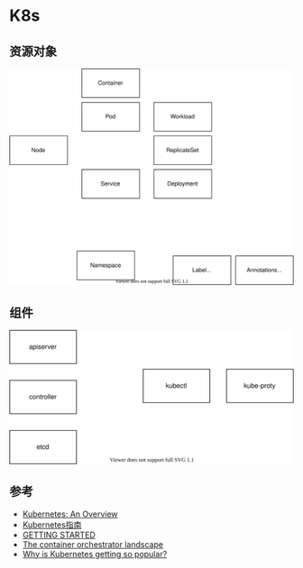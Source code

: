 # K8s

## 资源对象

![](7C8F89EBCBAB4FF1ABD7DF91B526CBE9.drawio.svg)

## 组件

![](52D538C708CF4F659B1F1C26FA4BC77C.drawio.svg)

## 参考

* [Kubernetes: An Overview](https://thenewstack.io/kubernetes-an-overview)
* [Kubernetes指南](https://kubernetes.feisky.xyz)
* [GETTING STARTED](https://kubernetes.io/docs/reference/generated/kubectl/kubectl-commands)
* [The container orchestrator landscape](https://lwn.net/Articles/905164/)
* [Why is Kubernetes getting so popular?](https://stackoverflow.blog/2020/05/29/why-kubernetes-getting-so-popular/)
